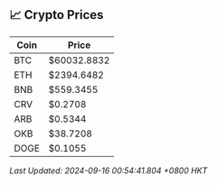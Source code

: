 ## 📈 Crypto Prices

| Coin | Price |
| ---- | ----- |
| BTC | $60032.8832 |
| ETH | $2394.6482 |
| BNB | $559.3455 |
| CRV | $0.2708 |
| ARB | $0.5344 |
| OKB | $38.7208 |
| DOGE | $0.1055 |

_Last Updated: 2024-09-16 00:54:41.804 +0800 HKT_